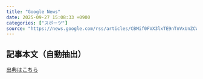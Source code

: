```yaml
---
title: "Google News"
date: 2025-09-27 15:08:33 +0900
categories: ["スポーツ"]
source: "https://news.google.com/rss/articles/CBMif0FVX3lxTE9nTnVxUnZCWHlaQk5YNE9zY3NNMFh5VC1ETnBSakVZdUhmQnRiUHVLRnRmdjNGY2lWTEVFRlFrY0tXYXcydDRvLWxLM2xDMmtDUXBmYjNMRmRSQ1FOM2pBMl9ydi15QnFWd3RxXzJxcGlrR1IyTFlpcjRoU2NJLW8?oc=5"
---
```


## 記事本文（自動抽出）
<body class="y0K44d EA71Tc" id="readabilityBody"></body>

[出典はこちら](https://news.google.com/rss/articles/CBMif0FVX3lxTE9nTnVxUnZCWHlaQk5YNE9zY3NNMFh5VC1ETnBSakVZdUhmQnRiUHVLRnRmdjNGY2lWTEVFRlFrY0tXYXcydDRvLWxLM2xDMmtDUXBmYjNMRmRSQ1FOM2pBMl9ydi15QnFWd3RxXzJxcGlrR1IyTFlpcjRoU2NJLW8?oc=5)
